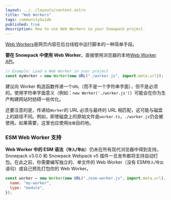 ```yaml
---
layout: ../../layouts/content.astro
title: "Web Workers"
tags: communityGuide
published: true
description: How to use Web Workers in your Snowpack project.
---
```


[Web Workers](https://developer.mozilla.org/en-US/docs/Web/API/Web_Workers_API/Using_web_workers)是网页内容在后台线程中运行脚本的一种简单手段。

**要在 Snowpack 中使用 Web Worker**。直接使用浏览器的本地[Web Worker API](https://developer.mozilla.org/en-US/docs/Web/API/Web_Workers_API/Using_web_workers#Web_Workers_API)。

```js
// Example: Load a Web Worker in your project
const myWorker = new Worker(new URL("./worker.js", import.meta.url));
```

建议向 Worker 构造函数传递一个`URL`（而不是一个字符串字面），但不是必须的。使用字符串字面意义（例如：`new Worker('./worker.js')`）可能会在你为生产构建网站时妨碍一些优化。

还要注意的是，传递给`Worker`的 URL 必须与最终的 URL 相匹配，这可能与磁盘上的路径不同。例如，即使磁盘上的原始文件是`worker.ts`，`./worker.js`仍会被使用。如果需要，这里也应使用`挂载`目的地。

### ESM Web Worker 支持

**Web Worker 中的 ESM 语法（`导入`/`导出`**）仍未在所有现代浏览器中得到支持。Snowpack v3.0.0 和 Snowpack Webpack v5 插件一旦发布都将支持自动打包。在此之前，你需要编写独立的、单文件的 Web Worker（没有 ESM`导入`/`导出`语句）或自己预先打包你的 Web Worker。

```js
const worker = new Worker(new URL("./esm-worker.js", import.meta.url), {
  name: "my-worker",
  type: "module",
});
```

<!--
TO REPLACE THE PREVIOUS PARAGRAPH ON v3.0.0 LAUNCH DAY:

Modern browsers have begun to support ESM syntax (`import`/`export`) inside of Web Workers. However, some notable exceptions still exist. To use ESM syntax inside of a web worker, consult [caniuse.com](https://caniuse.com/mdn-api_worker_worker_ecmascript_modules) and choose a supported browser for your local development. When you build for production, choose a bundler that will bundle your Web Worker to remove ESM import/export syntax. Currently, Snowpack's builtin bundler and @snowpack/plugin-webpack both support automatic Web Worker bundling to remove ESM syntax from web workers.


```js
const worker = new Worker(
  new URL('./esm-worker.js', import.meta.url),
  {
    name: 'my-worker',
    type: import.meta.env.MODE === 'development' ? "module" : "classic"
  }
);
```

-->
